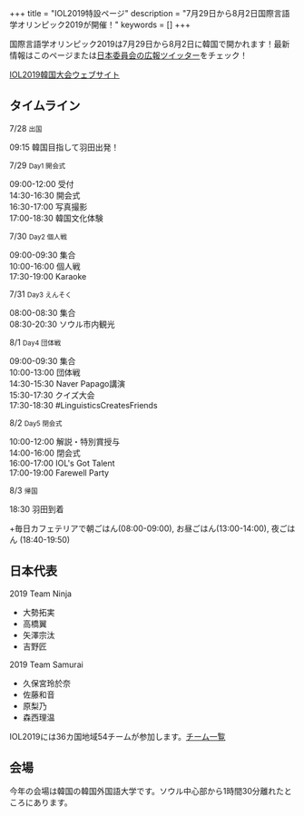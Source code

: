 +++
title = "IOL2019特設ページ"
description = "7月29日から8月2日国際言語学オリンピック2019が開催！"
keywords = []
+++

国際言語学オリンピック2019は7月29日から8月2日に韓国で開かれます！最新情報はこのページまたは[日本委員会の広報ツイッター](https://twitter.com/iolingjapan)をチェック！

[IOL2019韓国大会ウェブサイト](https://iol2019.com/)

## タイムライン

<div class="container">
  <div>
    <div class="tlhead"></div>
    <p class="tldate">7/28 <small>出国</small></p>
    <p class="tlbody">09:15 韓国目指して羽田出発！</p>
  </div>
  <div class="tlbig">
    <div class="tlhead"></div>
    <p class="tldate">7/29 <small>Day1 開会式</small></p>
    <p class="tlbody">09:00-12:00 受付<br>14:30-16:30 開会式<br>16:30-17:00 写真撮影<br>17:00-18:30 韓国文化体験</p>
  </div>
  <div>
    <div class="tlhead"></div>
    <p class="tldate">7/30 <small>Day2 個人戦</small></p>
    <p class="tlbody">09:00-09:30 集合<br>10:00-16:00 個人戦<br>17:30-19:00 Karaoke</p>
  </div>
  <div>
    <div class="tlhead"></div>
    <p class="tldate">7/31 <small>Day3 えんそく</small></p>
    <p class="tlbody">08:00-08:30	集合<br>08:30-20:30 ソウル市内観光</p>
  </div>
  <div class="tlbigger">
    <div class="tlhead"></div>
    <p class="tldate">8/1 <small class="tl1let">Day4 団体戦</small></p>
    <p class="tlbody">09:00-09:30	集合<br>10:00-13:00 団体戦<br>14:30-15:30 Naver Papago講演<br>15:30-17:30 クイズ大会<br>17:30-18:30 #LinguisticsCreatesFriends</p>
  </div>
  <div class="tlbig">
    <div class="tlhead"></div>
    <p class="tldate">8/2 <small class="tl1let">Day5 閉会式</small></p>
    <p class="tlbody">10:00-12:00 解説・特別賞授与<br>14:00-16:00 閉会式<br>16:00-17:00 IOL's Got Talent<br>17:00-19:00 Farewell Party</p>
  </div>
  <div>
    <div class="tlhead"></div>
    <p class="tldate">8/3 <small class="tl1let">帰国</small></p>
    <p class="tlbody">18:30 羽田到着</p>
  </div>
</div>

<div class="panel panel-default">
  <div class="panel-body">+毎日カフェテリアで朝ごはん(08:00-09:00), お昼ごはん(13:00-14:00), 夜ごはん (18:40-19:50)<br>
  </div>
</div>

## 日本代表

<div class="panel panel-default col-md-6">
  <div class="panel-heading">2019 Team Ninja</div>
  <ul class="list-group">
    <li class="list-group-item">大勢拓実</li>
    <li class="list-group-item">高橋翼</li>
    <li class="list-group-item">矢澤宗汰</li>
    <li class="list-group-item">吉野匠</li>
  </ul>
</div>

<div class="panel panel-default col-md-6">
  <div class="panel-heading">2019 Team Samurai</div>
  <ul class="list-group">
    <li class="list-group-item">久保宮玲於奈</li>
    <li class="list-group-item">佐藤和音</li>
    <li class="list-group-item">原梨乃</li>
    <li class="list-group-item">森西理温</li>
  </ul>
</div>

IOL2019には36カ国地域54チームが参加します。[チーム一覧](https://iol2019.com/team)

## 会場

今年の会場は韓国の韓国外国語大学です。ソウル中心部から1時間30分離れたところにあります。
